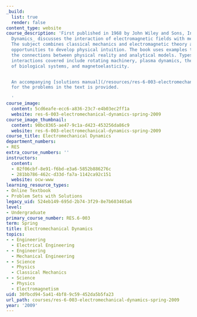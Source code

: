 ```yaml
---
_build:
  list: true
  render: false
content_type: website
course_description: 'First published in 1968 by John Wiley and Sons, Inc., _Electromechanical
  Dynamics_ discusses the interaction of electromagnetic fields with media in motion.
  The subject combines classical mechanics and electromagnetic theory and provides
  opportunities to develop physical intuition. The book uses examples that emphasize
  the connections between physical reality and analytical models. Types of electromechanical
  interactions covered include rotating machinery, plasma dynamics, the electromechanics
  of biological systems, and magnetoelasticity.


  An accompanying [solutions manual](/resources/res-6-003-electromechanical-dynamics-spring-2009/solutions-manual)
  for the problems in the text is provided.

  '
course_image:
  content: 5cd6eafe-ecc6-a836-23c7-e4b03ec2ff1a
  website: res-6-003-electromechanical-dynamics-spring-2009
course_image_thumbnail:
  content: 90bc8365-ae47-9c1a-d423-453256da86c9
  website: res-6-003-electromechanical-dynamics-spring-2009
course_title: Electromechanical Dynamics
department_numbers:
- RES
extra_course_numbers: ''
instructors:
  content:
  - 02f06cbf-8e91-f6bd-e3a6-5852b886276c
  - 281bb786-462c-d33d-fa7a-1142ca92c151
  website: ocw-www
learning_resource_types:
- Online Textbook
- Problem Sets with Solutions
legacy_uid: 524eb149-695d-2b74-3f29-8e7b603465a6
level:
- Undergraduate
primary_course_number: RES.6-003
term: Spring
title: Electromechanical Dynamics
topics:
- - Engineering
  - Electrical Engineering
- - Engineering
  - Mechanical Engineering
- - Science
  - Physics
  - Classical Mechanics
- - Science
  - Physics
  - Electromagnetism
uid: 30fbcd94-5a41-4bf8-9c59-452da5b5fa23
url_path: courses/res-6-003-electromechanical-dynamics-spring-2009
year: '2009'
---
```

